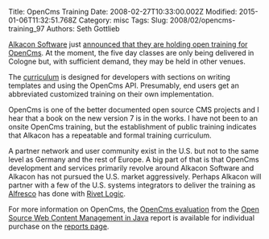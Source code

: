 Title: OpenCms Training
Date: 2008-02-27T10:33:00.002Z
Modified: 2015-01-06T11:32:51.768Z
Category: misc
Tags: 
Slug: 2008/02/opencms-training_97
Authors: Seth Gottlieb

[Alkacon Software](http://www.alkacon.com) just [announced that they are holding open training for OpenCms](http://www.opencms.org/en/news/080226_public_training.html).  At the moment, the five day classes are only being delivered in Cologne but, with sufficient demand, they may be held in other venues.    
  
The [curriculum](http://www.alkacon.com/en/products/training/complete.html) is designed for developers with sections on writing templates and using the OpenCms API.  Presumably, end users get an abbreviated customized training on their own implementation.  
  
OpenCms is one of the better documented open source CMS projects and I hear that a book on the new version 7 is in the works.  I have not been to an onsite OpenCms training, but the establishment of public training indicates that Alkacon has a repeatable and formal training curriculum.   
  
A partner network and user community exist in the U.S. but not to the same level as Germany and the rest of Europe.  A big part of that is that OpenCms development and services primarily revolve around Alkacon Software and Alkacon has not pursued the U.S. market aggressively.  Perhaps Alkacon will partner with a few of the U.S. systems integrators to deliver the training as [Alfresco](http://www.alfresco.com) has done with [Rivet Logic](http://www.rivetlogic.com).  
  
For more information on OpenCms, the [OpenCms evaluation](http://www.contenthere.net/products-page/reports/open-source-web-content-management-in-opencms) from the [Open Source Web Content Management in Java](http://www.contenthere.net/products-page/reports/open-source-content-management-in-java) report is available for individual purchase on the [reports page](http://www.contenthere.net/reports).
